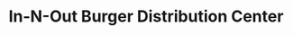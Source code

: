 ---
title: "In-N-Out Burger Distribution Center"
url: /phoenix/in-n-out-burger-distribution-center/
shop: wholesale
---